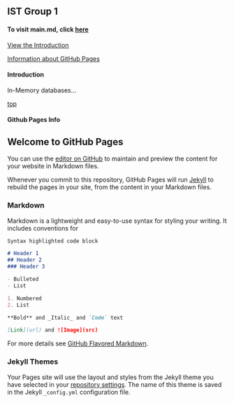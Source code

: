 ## IST Group 1

#### To visit main.md, click [here](https://damapak.github.io/emergent_database_tech/main.md)

[View the Introduction](#introduction)

[Information about GitHub Pages](#github-pages-info)


#### Introduction
In-Memory databases...

[top](#ist-group-1)

#### Github Pages Info

## Welcome to GitHub Pages

You can use the [editor on GitHub](https://github.com/damapak/emergent_database_tech/edit/master/README.md) to maintain and preview the content for your website in Markdown files.

Whenever you commit to this repository, GitHub Pages will run [Jekyll](https://jekyllrb.com/) to rebuild the pages in your site, from the content in your Markdown files.

### Markdown

Markdown is a lightweight and easy-to-use syntax for styling your writing. It includes conventions for

```markdown
Syntax highlighted code block

# Header 1
## Header 2
### Header 3

- Bulleted
- List

1. Numbered
2. List

**Bold** and _Italic_ and `Code` text

[Link](url) and ![Image](src)
```

For more details see [GitHub Flavored Markdown](https://guides.github.com/features/mastering-markdown/).

### Jekyll Themes

Your Pages site will use the layout and styles from the Jekyll theme you have selected in your [repository settings](https://github.com/damapak/emergent_database_tech/settings). The name of this theme is saved in the Jekyll `_config.yml` configuration file.
